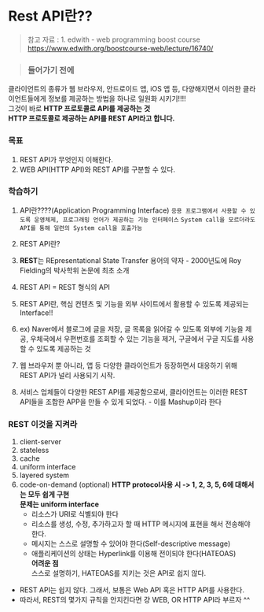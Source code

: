 # Rest API란??

> 참고 자료 :
    1. edwith - web programming boost course <https://www.edwith.org/boostcourse-web/lecture/16740/>

>### 들어가기 전에
클라이언트의 종류가 웹 브라우저, 안드로이드 앱, iOS 앱 등, 다양해지면서 이러한 클라이언트들에게 정보를 제공하는 방법을
하나로 일원화 시키기!!!! <br>
그것이 바로 **HTTP 프로토콜로 API를 제공하는 것** <br>
**HTTP 프로토콜로 제공하는 API를 REST API라고 합니다.**

### 목표 
1. REST API가 무엇인지 이해한다.
2. WEB API(HTTP API)와 REST API를 구분할 수 있다.

### 학습하기
1. API란????(Application Programming Interface)
`응용 프로그램에서 사용할 수 있도록 운영체제, 프로그래밍 언어가 제공하는 기능 인터페이스`
`System call을 모르더라도 API를 통해 일련의 System call을 호출가능`

2. REST API란?
 1. **REST**는 REpresentational State Transfer 용어의 약자 - 2000년도에 Roy Fielding의 박사학위 논문에 최초 소개
 2. REST API = REST 형식의 API
 3. REST API란, 핵심 컨텐츠 및 기능을 외부 사이트에서 활용할 수 있도록 제공되는 Interface!!
 4. ex) Naver에서 블로그에 글을 저장, 글 목록을 읽어갈 수 있도록 외부에 기능을 제공, 우체국에서 우편번호를
 조회할 수 있는 기능을 제거, 구글에서 구글 지도를 사용할 수 있도록 제공하는 것
 5. 웹 브라우저 뿐 아니라, 앱 등 다양한 클라이언트가 등장하면서 대응하기 위해 REST API가 널리 사용되기 시작.
 6. 서비스 업체들이 다양한 REST API를 제공함으로써, 클라이언트는 이러한 REST API들을 조합한 APP을 만들
 수 있게 되었다. - 이를 Mashup이라 한다
 
 ### REST 이것을 지켜라
 1. client-server
 2. stateless
 3. cache
 4. uniform interface
 5. layered system
 6. code-on-demand (optional)
 **HTTP protocol사용 시 -> 1, 2, 3, 5, 6에 대해서는 모두 쉽게 구현** <br>
 **문제는 uniform interface**
     - 리소스가 URI로 식별되야 한다
     - 리소스를 생성, 수정, 추가하고자 할 때 HTTP 메시지에 표현을 해서 전송해야 한다.
     - 메시지는 스스로 설명할 수 있어야 한다(Self-descriptive message)
     - 애플리케이션의 상태는 Hyperlink를 이용해 전이되야 한다(HATEOAS) <br>
 **어려운 점** <br>
 스스로 설명하기, HATEOAS를 지키는 것은 API로 쉽지 않다.
 - REST API는 쉽지 않다. 그래서, 보통은 Web API 혹은 HTTP API를 사용한다.
 - 따라서, REST의 몇가지 규칙을 안지킨다면 걍 WEB, OR HTTP API라 부르자 ^^

